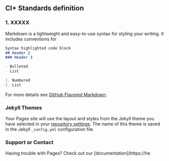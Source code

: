 ## CI+ Standards definition



### 1. XXXXX

Markdown is a lightweight and easy-to-use syntax for styling your writing. It includes conventions for

```markdown
Syntax highlighted code block
## Header 2
### Header 3

- Bulleted
- List

1. Numbered
2. List
```

For more details see [GitHub Flavored Markdown](https://guides.github.com/features/mastering-markdown/).

### Jekyll Themes

Your Pages site will use the layout and styles from the Jekyll theme you have selected in your [repository settings](https://github.com/JulixoMS/cip-standard/settings). The name of this theme is saved in the Jekyll `_config.yml` configuration file.

### Support or Contact

Having trouble with Pages? Check out our [documentation](https://he
